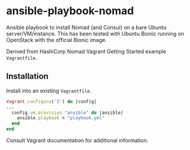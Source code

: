 # ansible-playbook-nomad

Ansible playbook to install Nomad (and Consul) on a bare Ubuntu server/VM/instance. This has been tested with Ubuntu Bionic running on OpenStack with the official Bionic image.

Derived from HashiCorp Nomad Vagrant Getting Started example `Vagrantfile`.

## Installation

Install into an existing `Vagrantfile`.

```ruby
Vagrant.configure('2') do |config|
...
  config.vm.provision "ansible" do |ansible|
    ansible.playbook = "playbook.yml"
  end
end
```

Consult Vagrant documentation for additional information.
